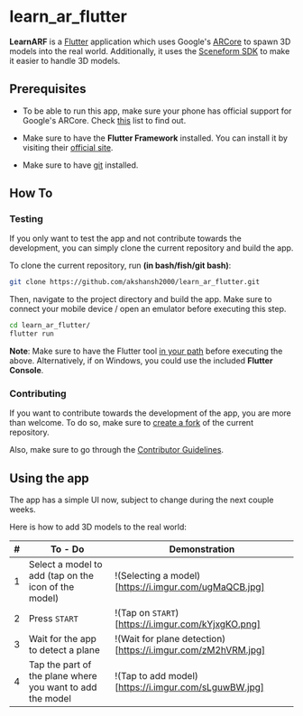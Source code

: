 # learn_ar_flutter

**LearnARF** is a [Flutter](https://flutter.dev/) application which uses Google's [ARCore](https://developers.google.com/ar) to spawn 3D models into the real world. Additionally, it uses the [Sceneform SDK](https://github.com/google-ar/sceneform-android-sdk) to make it easier to handle 3D models.

## Prerequisites

* To be able to run this app, make sure your phone has official support for Google's ARCore. Check [this](https://developers.google.com/ar/discover/supported-devices) list to find out.

* Make sure to have the **Flutter Framework** installed. You can install it by visiting their [official site](https://flutter.dev/docs/get-started/install).

* Make sure to have [git](https://git-scm.com/) installed.

## How To

### Testing

If you only want to test the app and not contribute towards the development, you can simply clone the current repository and build the app.

To clone the current repository, run **(in bash/fish/git bash)**:
```bash
git clone https://github.com/akshansh2000/learn_ar_flutter.git
```

Then, navigate to the project directory and build the app. Make sure to connect your mobile device / open an emulator before executing this step.
```bash
cd learn_ar_flutter/
flutter run
```

**Note**: Make sure to have the Flutter tool [in your path](https://flutter.dev/docs/get-started/install/linux#update-your-path) before executing the above. Alternatively, if on Windows, you could use the included **Flutter Console**.

### Contributing

If you want to contribute towards the development of the app, you are more than welcome. To do so, make sure to [create a fork](https://github.com/akshansh2000/learn_ar_flutter/fork) of the current repository.

Also, make sure to go through the [Contributor Guidelines](https://github.com/akshansh2000/learn_ar_flutter/blob/master/CONTRIBUTING.md).

## Using the app

The app has a simple UI now, subject to change during the next couple weeks.

Here is how to add 3D models to the real world:

| #   | To - Do                                                   | Demonstration                                                |
| --- | --------------------------------------------------------- | ------------------------------------------------------------ |
| 1   | Select a model to add (tap on the icon of the model)      | !(Selecting a model)[https://i.imgur.com/ugMaQCB.jpg]        |
| 2   | Press `START`                                             | !(Tap on `START`)[https://i.imgur.com/kYjxgKO.png]           |
| 3   | Wait for the app to detect a plane                        | !(Wait for plane detection)[https://i.imgur.com/zM2hVRM.jpg] |
| 4   | Tap the part of the plane where you want to add the model | !(Tap to add model)[https://i.imgur.com/sLguwBW.jpg]         |

